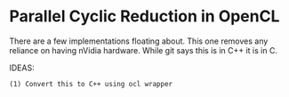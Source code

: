 # Parallel Cyclic Reduction in OpenCL

There are a few implementations floating about.
This one removes any reliance on having nVidia
hardware. While git says this is in C++ it is in
C. 

IDEAS:

    (1) Convert this to C++ using ocl wrapper
